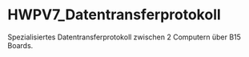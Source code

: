 # HWPV7_Datentransferprotokoll
Spezialisiertes Datentransferprotokoll zwischen 2 Computern über B15 Boards.